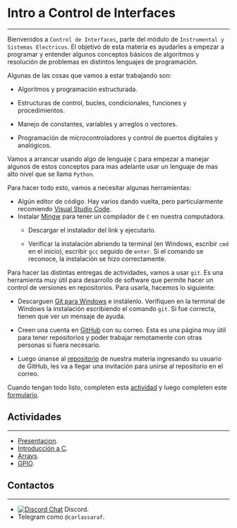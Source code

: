 # Intro a Control de Interfaces
---
Bienvenidos a `Control de Interfaces`, parte del módulo de `Instrumental y Sistemas Electricos`. El objetivo de esta materia es ayudarles a empezar a programar y entender algunos conceptos básicos de algoritmos y resolución de problemas en distintos lenguajes de programación.

Algunas de las cosas que vamos a estar trabajando son:

- Algoritmos y programación estructurada.

- Estructuras de control, bucles, condicionales, funciones y procedimientos.

- Manejo de constantes, variables y arreglos o vectores.

- Programación de microcontroladores y control de puertos digitales y analógicos.

  

Vamos a arrancar usando algo de lenguaje `C` para empezar a manejar algunos de estos conceptos para mas adelante usar un lenguaje de mas alto nivel que se llama `Python`.

Para hacer todo esto, vamos a necesitar algunas herramientas:

- Algún editor de código. Hay varios dando vuelta, pero particularmente recomiendo [Visual Studio Code](https://code.visualstudio.com/).
- Instalar [Mingw](https://sourceforge.net/projects/mingw-w64/files/Toolchains%20targetting%20Win32/Personal%20Builds/mingw-builds/installer/mingw-w64-install.exe/download) para tener un compilador de `C` en nuestra computadora.
  - Descargar el instalador del link y ejecutarlo.
  
  - Verificar la instalación abriendo la terminal (en Windows, escribir `cmd` en el inicio), escribir `gcc` seguido de `enter`. Si el comando se reconoce, la instalación se hizo correctamente.
  
    

Para hacer las distintas entregas de actividades, vamos a usar `git`. Es una herramienta muy útil para desarrollo de software que permite hacer un control de versiones en repositorios. Para usarla, hacemos lo siguiente:

- Descarguen [Git para Windows](https://git-scm.com/download/win) e instálenlo. Verifiquen en la terminal de Windows la instalación escribiendo el comando `git`. Si fue correcta, tienen que ver un mensaje de ayuda.

- Creen una cuenta en [GitHub](https://github.com/) con su correo. Esta es una página muy útil para tener repositorios y poder trabajar remotamente con otras personas si fuera necesario.  

- Luego únanse al [repositorio](https://school-org-repo.herokuapp.com/) de nuestra materia ingresando su usuario de GitHub, les va a llegar una invitación para unirse al repositorio en el correo.

  

Cuando tengan todo listo, completen esta [actividad](./pset0/presentacion.md) y luego completen este [formulario](https://docs.google.com/forms/u/1/d/e/1FAIpQLSfzYob_ncRwCmsmQw9ANbVTY5lSTaKw8_WUkWNjcIKaiBuhyA/viewform).



## Actividades
---
- [Presentacion](pset0/presentacion.md).
- [Introducción a C](./pset1/README.md).
- [Arrays](./pset2/README.md).
- [GPIO](pset3/README.md).

## Contactos
---
- [![Discord Chat](https://img.shields.io/discord/789588051303202916.svg)](https://discord.gg/fCmFrq3Wc8) Discord.
- Telegram como `@carlassaraf`.

